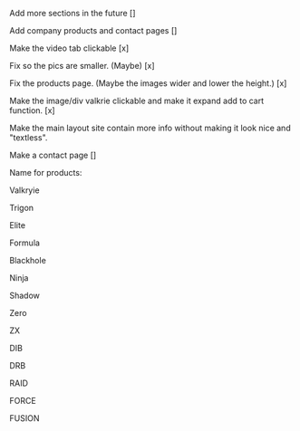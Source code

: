 Add more sections in the future []

Add company products and contact pages []

Make the video tab clickable [x]

Fix so the pics are smaller. (Maybe) [x]

Fix the products page. (Maybe the images wider and lower the height.) [x]

Make the image/div valkrie clickable and make it expand add to cart function. [x]

Make the main layout site contain more info without making it look nice and "textless".

Make a contact page []

Name for products:

  Valkryie

  Trigon

  Elite

  Formula

  Blackhole

  Ninja

  Shadow

  Zero

  ZX

  DIB

  DRB

  RAID

  FORCE

  FUSION
